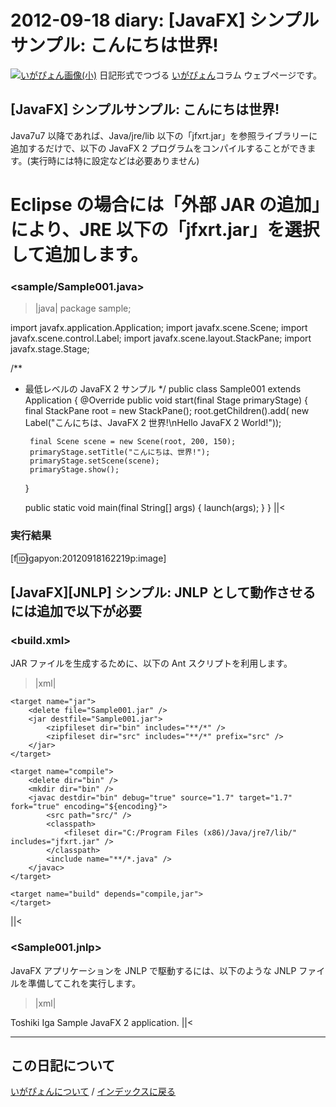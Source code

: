 2012-09-18 diary: [JavaFX] シンプルサンプル: こんにちは世界!
=====================================================================================================
[![いがぴょん画像(小)](https://igapyon.github.io/diary/images/iga200306s.jpg "いがぴょん")](https://igapyon.github.io/diary/memo/memoigapyon.html) 日記形式でつづる [いがぴょん](https://igapyon.github.io/diary/memo/memoigapyon.html)コラム ウェブページです。

## [JavaFX] シンプルサンプル: こんにちは世界!

Java7u7 以降であれば、Java/jre/lib 以下の「jfxrt.jar」を参照ライブラリーに追加するだけで、以下の JavaFX 2 プログラムをコンパイルすることができます。(実行時には特に設定などは必要ありません)
# Eclipse の場合には「外部 JAR の追加」により、JRE 以下の「jfxrt.jar」を選択して追加します。

### <sample/Sample001.java>

>|java|
package sample;

import javafx.application.Application;
import javafx.scene.Scene;
import javafx.scene.control.Label;
import javafx.scene.layout.StackPane;
import javafx.stage.Stage;

/**
 * 最低レベルの JavaFX 2 サンプル
 */
public class Sample001 extends Application {
	@Override
	public void start(final Stage primaryStage) {
		final StackPane root = new StackPane();
		root.getChildren().add(
				new Label("こんにちは、JavaFX 2 世界!\nHello JavaFX 2 World!"));

		final Scene scene = new Scene(root, 200, 150);
		primaryStage.setTitle("こんにちは、世界!");
		primaryStage.setScene(scene);
		primaryStage.show();
	}

	public static void main(final String[] args) {
		launch(args);
	}
}
||<


### 実行結果

[f:id:igapyon:20120918162219p:image]


## [JavaFX][JNLP] シンプル: JNLP として動作させるには追加で以下が必要


### <build.xml>

JAR ファイルを生成するために、以下の Ant スクリプトを利用します。
>|xml|
<?xml version="1.0" encoding="UTF-8"?>
<project name="Sample" default="build" basedir=".">
	<property name="encoding" value="Windows-31J" />

	<target name="jar">
		<delete file="Sample001.jar" />
		<jar destfile="Sample001.jar">
			<zipfileset dir="bin" includes="**/*" />
			<zipfileset dir="src" includes="**/*" prefix="src" />
		</jar>
	</target>

	<target name="compile">
		<delete dir="bin" />
		<mkdir dir="bin" />
		<javac destdir="bin" debug="true" source="1.7" target="1.7" fork="true" encoding="${encoding}">
			<src path="src/" />
			<classpath>
				<fileset dir="C:/Program Files (x86)/Java/jre7/lib/" includes="jfxrt.jar" />
			</classpath>
			<include name="**/*.java" />
		</javac>
	</target>

	<target name="build" depends="compile,jar">
	</target>
</project>
||<


### <Sample001.jnlp>

JavaFX アプリケーションを JNLP で駆動するには、以下のような JNLP ファイルを準備してこれを実行します。
>|xml|
<?xml version="1.0" encoding="utf-8"?>
<jnlp spec="1.0" xmlns:jfx="http://javafx.com" href="Sample001.jnlp">
  <information>
    <title>Sample001</title>
    <vendor>Toshiki Iga</vendor>
    <description>Sample JavaFX 2 application.</description>
    <offline-allowed />
  </information>
  <resources>
    <jfx:javafx-runtime version="2.2+" href="http://javadl.sun.com/webapps/download/GetFile/javafx-latest/windows-i586/javafx2.jnlp" />
  </resources>
  <resources>
    <j2se version="1.7+" href="http://java.sun.com/products/autodl/j2se" />
    <jar href="Sample001.jar" download="eager" />
  </resources>
  <jfx:javafx-desc width="200" height="150" main-class="sample.Sample001" name="Sample001" />
  <update check="background" />
</jnlp>
||<


----------------------------------------------------------------------------------------------------

## この日記について
[いがぴょんについて](http://www.igapyon.jp/igapyon/diary/memo/memoigapyon.html) / [インデックスに戻る](https://igapyon.github.io/diary/idxall.html)
